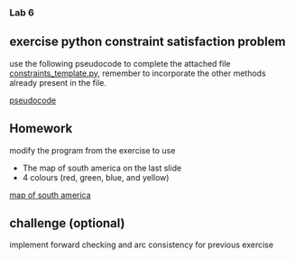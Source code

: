 ### Lab 6

## exercise python constraint satisfaction problem

use the following pseudocode to complete the attached file [constraints_template.py](constrains_template.py), remember to incorporate the other methods already present in the file.

[pseudocode](pseudocode.png)

## Homework

modify the program from the exercise to use

- The map of south america on the last slide
- 4 colours (red, green, blue, and yellow)

[map of south america](southamerica.png)

## challenge (optional)

implement forward checking and arc consistency for previous exercise
